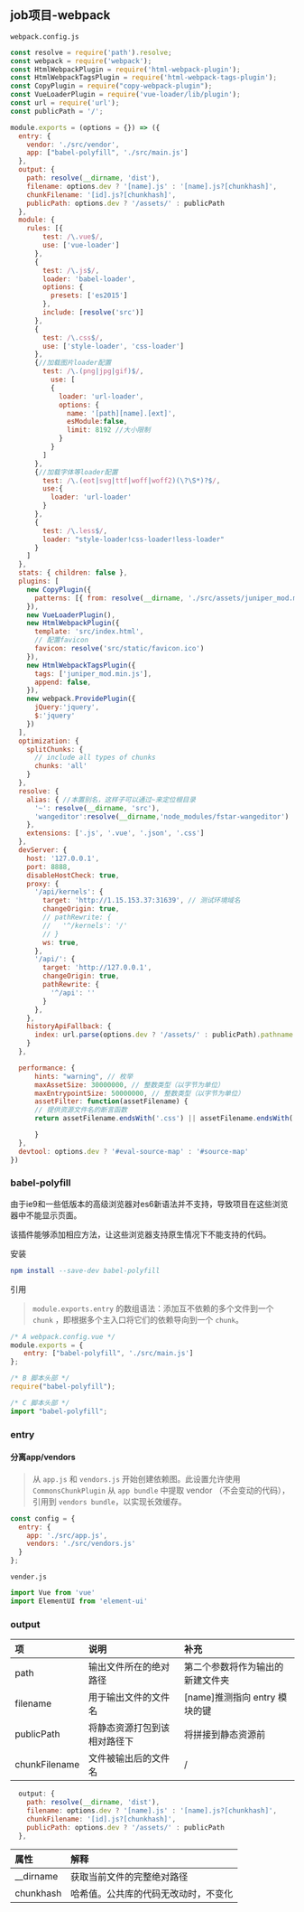 ## job项目-webpack

`webpack.config.js`

```javascript
const resolve = require('path').resolve;
const webpack = require('webpack');
const HtmlWebpackPlugin = require('html-webpack-plugin');
const HtmlWebpackTagsPlugin = require('html-webpack-tags-plugin');
const CopyPlugin = require("copy-webpack-plugin");
const VueLoaderPlugin = require('vue-loader/lib/plugin');
const url = require('url');
const publicPath = '/';

module.exports = (options = {}) => ({
  entry: {
    vendor: './src/vendor',
    app: ["babel-polyfill", './src/main.js']
  },
  output: {
    path: resolve(__dirname, 'dist'),
    filename: options.dev ? '[name].js' : '[name].js?[chunkhash]',
    chunkFilename: '[id].js?[chunkhash]',
    publicPath: options.dev ? '/assets/' : publicPath
  },
  module: {
    rules: [{
        test: /\.vue$/,
        use: ['vue-loader']
      },
      {
        test: /\.js$/,
        loader: 'babel-loader',
        options: {
          presets: ['es2015']
        },
        include: [resolve('src')]
      },
      {
        test: /\.css$/,
        use: ['style-loader', 'css-loader']
      },
      {//加载图片loader配置
        test: /\.(png|jpg|gif)$/,
          use: [
          {
            loader: 'url-loader',
            options: {
              name: '[path][name].[ext]',
              esModule:false,
              limit: 8192 //大小限制
            }
          }
        ]
      },
      {//加载字体等loader配置
        test: /\.(eot|svg|ttf|woff|woff2)(\?\S*)?$/,
        use:{
          loader: 'url-loader'
        }
      },
      {
        test: /\.less$/,
        loader: "style-loader!css-loader!less-loader"
      }
    ]
  },
  stats: { children: false },
  plugins: [
    new CopyPlugin({
      patterns: [{ from: resolve(__dirname, './src/assets/juniper_mod.min.js')}]
    }),
    new VueLoaderPlugin(),
    new HtmlWebpackPlugin({
      template: 'src/index.html',
      // 配置favicon
      favicon: resolve('src/static/favicon.ico')
    }),
    new HtmlWebpackTagsPlugin({ 
      tags: ['juniper_mod.min.js'],
      append: false,
    }),
    new webpack.ProvidePlugin({
      jQuery:'jquery',
      $:'jquery'
    })
  ],
  optimization: {
    splitChunks: {
      // include all types of chunks
      chunks: 'all'
    }
  },
  resolve: {
    alias: { //本置别名，这样子可以通过~来定位根目录
      '~': resolve(__dirname, 'src'),
      'wangeditor':resolve(__dirname,'node_modules/fstar-wangeditor')
    },
    extensions: ['.js', '.vue', '.json', '.css']
  },
  devServer: {
    host: '127.0.0.1',
    port: 8888,
    disableHostCheck: true,
    proxy: {
      '/api/kernels': {
        target: 'http://1.15.153.37:31639', // 测试环境域名
        changeOrigin: true,
        // pathRewrite: {
        //   '^/kernels': '/'
        // }
        ws: true,
      },
      '/api/': {
        target: 'http://127.0.0.1',
        changeOrigin: true,
        pathRewrite: {
          '^/api': ''
        }
      },
    },
    historyApiFallback: {
      index: url.parse(options.dev ? '/assets/' : publicPath).pathname
    }
  },

  performance: {
      hints: "warning", // 枚举
      maxAssetSize: 30000000, // 整数类型（以字节为单位）
      maxEntrypointSize: 50000000, // 整数类型（以字节为单位）
      assetFilter: function(assetFilename) {
      // 提供资源文件名的断言函数
      return assetFilename.endsWith('.css') || assetFilename.endsWith('.js');

      }
  },
  devtool: options.dev ? '#eval-source-map' : '#source-map'
})
```



### babel-polyfill

由于ie9和一些低版本的高级浏览器对es6新语法并不支持，导致项目在这些浏览器中不能显示页面。

该插件能够添加相应方法，让这些浏览器支持原生情况下不能支持的代码。



安装

```elm
npm install --save-dev babel-polyfill
```



引用

> `module.exports.entry` 的数组语法：添加互不依赖的多个文件到一个 `chunk` ，即根据多个主入口将它们的依赖导向到一个 `chunk`。

```javascript
/* A webpack.config.vue */
module.exports = {
　　entry: ["babel-polyfill", './src/main.js']
};

/* B 脚本头部 */
require("babel-polyfill");

/* C 脚本头部 */
import "babel-polyfill";
```



### entry

#### 分离app/vendors

> 从 `app.js` 和 `vendors.js` 开始创建依赖图。此设置允许使用 `CommonsChunkPlugin` 从 `app bundle` 中提取 vendor （不会变动的代码），引用到 `vendors bundle`，以实现长效缓存。

```javascript
const config = {
  entry: {
    app: './src/app.js',
    vendors: './src/vendors.js'
  }
};
```

`vender.js`


```javascript
import Vue from 'vue'
import ElementUI from 'element-ui'
```



### output

项 | 说明 | 补充
:- | :- | :-
path | 输出文件所在的绝对路径 | 第二个参数将作为输出的新建文件夹 
filename | 用于输出文件的文件名 | [name]推测指向 entry 模块的键 
publicPath | 将静态资源打包到该相对路径下 | 将拼接到静态资源前 
chunkFilename | 文件被输出后的文件名 | /

```javascript
  output: {
    path: resolve(__dirname, 'dist'),
    filename: options.dev ? '[name].js' : '[name].js?[chunkhash]',
    chunkFilename: '[id].js?[chunkhash]',
    publicPath: options.dev ? '/assets/' : publicPath
  },
```
属性 | 解释 
:- | :- 
__dirname | 获取当前文件的完整绝对路径 
chunkhash | 哈希值。公共库的代码无改动时，不变化







